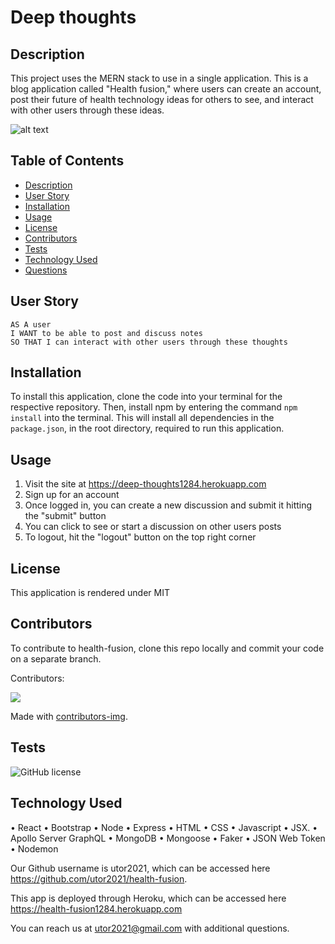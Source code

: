 # Deep thoughts
## Description
This project uses the MERN stack to use in a single application. This is a blog application called "Health fusion," where users can create an account, post their future of health technology ideas for others to see, and interact with other users through these ideas.

![alt text](https://github.com/utor2021/health-fusion/blob/main/client/public/health-fusion.png)

## Table of Contents
- [Description](#description)
- [User Story](#user-story)
- [Installation](#installation)
- [Usage](#usage)
- [License](#license)
- [Contributors](#contributors)
- [Tests](#tests)
- [Technology Used](#technology-used)
- [Questions](#questions)

## User Story
```
AS A user
I WANT to be able to post and discuss notes
SO THAT I can interact with other users through these thoughts
```

## Installation

To install this application, clone the code into your terminal for the respective repository. Then, install npm by entering the command ```npm install```  into the terminal. This will install all dependencies in the ```package.json```, in the root directory, required to run this application.

## Usage
1. Visit the site at https://deep-thoughts1284.herokuapp.com
2. Sign up for an account
3. Once logged in, you can create a new discussion and submit it hitting the "submit" button
4. You can click to see or start a discussion on other users posts
5. To logout, hit the "logout" button on the top right corner 

## License
This application is rendered under MIT

## Contributors
To contribute to health-fusion, clone this repo locally and commit your code on a separate branch.
  
Contributors:

<a href="https://github.com/utor2021/health-fusion/graphs/contributors">
  <img src="https://contrib.rocks/image?repo=utor2021/health-fusion" />
</a>

Made with [contributors-img](https://contrib.rocks).

## Tests
![GitHub license](https://img.shields.io/badge/test-100%25-success)

## Technology Used
•	React
•	Bootstrap
•	Node
•	Express
•	HTML
•	CSS
•	Javascript
•	JSX.
•	Apollo Server GraphQL
•	MongoDB
•	Mongoose
•	Faker
•	JSON Web Token
•	Nodemon

Our Github username is utor2021, which can be accessed here https://github.com/utor2021/health-fusion.

This app is deployed through Heroku, which can be accessed here https://health-fusion1284.herokuapp.com

You can reach us at utor2021@gmail.com with additional questions.
